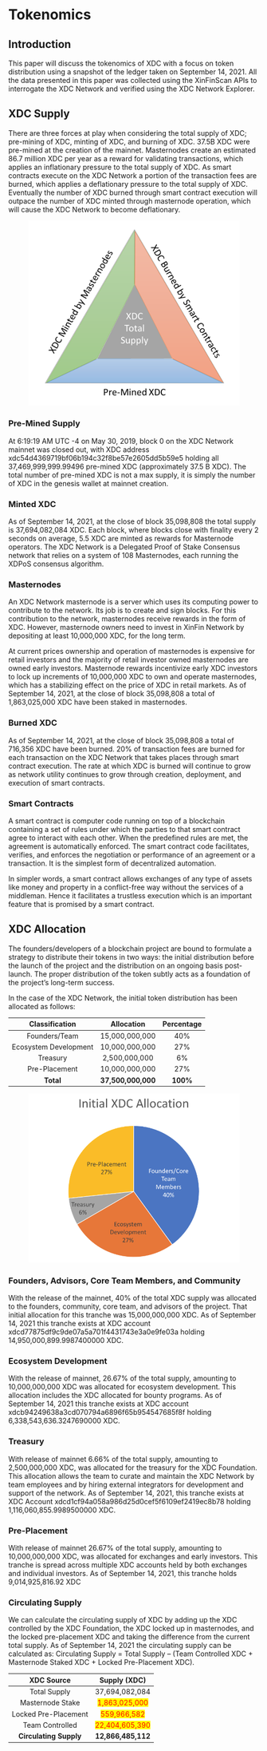 # Tokenomics

## Introduction&#x20;

This paper will discuss the tokenomics of XDC with a focus on token distribution using a snapshot of the ledger taken on September 14, 2021. All the data presented in this paper was collected using the XinFinScan APIs to interrogate the XDC Network and verified using the XDC Network Explorer.

## XDC Supply&#x20;

There are three forces at play when considering the total supply of XDC; pre-mining of XDC, minting of XDC, and burning of XDC. 37.5B XDC were pre-mined at the creation of the mainnet. Masternodes create an estimated 86.7 million XDC per year as a reward for validating transactions, which applies an inflationary pressure to the total supply of XDC. As smart contracts execute on the XDC Network a portion of the transaction fees are burned, which applies a deflationary pressure to the total supply of XDC. Eventually the number of XDC burned through smart contract execution will outpace the number of XDC minted through masternode operation, which will cause the XDC Network to become deflationary.

<figure><img src="../../.gitbook/assets/2022-10-13_14-19-05.png" alt=""><figcaption></figcaption></figure>

### Pre-Mined Supply

&#x20;At 6:19:19 AM UTC -4 on May 30, 2019, block 0 on the XDC Network mainnet was closed out, with XDC address xdc54d4369719bf06b194c32f8be57e2605dd5b59e5 holding all 37,469,999,999.99496 pre-mined XDC (approximately 37.5 B XDC). The total number of pre-mined XDC is not a max supply, it is simply the number of XDC in the genesis wallet at mainnet creation.&#x20;

### Minted XDC&#x20;

As of September 14, 2021, at the close of block 35,098,808 the total supply is 37,694,082,084 XDC. Each block, where blocks close with finality every 2 seconds on average, 5.5 XDC are minted as rewards for Masternode operators. The XDC Network is a Delegated Proof of Stake Consensus network that relies on a system of 108 Masternodes, each running the XDPoS consensus algorithm.&#x20;

### Masternodes&#x20;

An XDC Network masternode is a server which uses its computing power to contribute to the network. Its job is to create and sign blocks. For this contribution to the network, masternodes receive rewards in the form of XDC. However, masternode owners need to invest in XinFin Network by depositing at least 10,000,000 XDC, for the long term.&#x20;

At current prices ownership and operation of masternodes is expensive for retail investors and the majority of retail investor owned masternodes are owned early investors. Masternode rewards incentivize early XDC investors to lock up increments of 10,000,000 XDC to own and operate masternodes, which has a stabilizing effect on the price of XDC in retail markets. As of September 14, 2021, at the close of block 35,098,808 a total of 1,863,025,000 XDC have been staked in masternodes.&#x20;

### Burned XDC

As of September 14, 2021, at the close of block 35,098,808 a total of 716,356 XDC have been burned. 20% of transaction fees are burned for each transaction on the XDC Network that takes places through smart contract execution. The rate at which XDC is burned will continue to grow as network utility continues to grow through creation, deployment, and execution of smart contracts.&#x20;

### Smart Contracts&#x20;

A smart contract is computer code running on top of a blockchain containing a set of rules under which the parties to that smart contract agree to interact with each other. When the predefined rules are met, the agreement is automatically enforced. The smart contract code facilitates, verifies, and enforces the negotiation or performance of an agreement or a transaction. It is the simplest form of decentralized automation.&#x20;

In simpler words, a smart contract allows exchanges of any type of assets like money and property in a conflict-free way without the services of a middleman. Hence it facilitates a trustless execution which is an important feature that is promised by a smart contract.&#x20;

## XDC Allocation

The founders/developers of a blockchain project are bound to formulate a strategy to distribute their tokens in two ways: the initial distribution before the launch of the project and the distribution on an ongoing basis post-launch. The proper distribution of the token subtly acts as a foundation of the project’s long-term success.&#x20;

In the case of the XDC Network, the initial token distribution has been allocated as follows:

|     Classification    |     Allocation     | Percentage |
| :-------------------: | :----------------: | :--------: |
|     Founders/Team     |   15,000,000,000   |     40%    |
| Ecosystem Development |   10,000,000,000   |     27%    |
|        Treasury       |    2,500,000,000   |     6%     |
|     Pre-Placement     |   10,000,000,000   |     27%    |
|       **Total**       | **37,500,000,000** |  **100%**  |

<figure><img src="../../.gitbook/assets/2022-10-13_14-25-38.png" alt=""><figcaption></figcaption></figure>

### Founders, Advisors, Core Team Members, and Community&#x20;

With the release of the mainnet, 40% of the total XDC supply was allocated to the founders, community, core team, and advisors of the project. That initial allocation for this tranche was 15,000,000,000 XDC. As of September 14, 2021 this tranche exists at XDC account xdcd77875df9c9de07a5a701f4431743e3a0e9fe03a holding 14,950,000,899.9987400000 XDC.&#x20;

### Ecosystem Development&#x20;

With the release of mainnet, 26.67% of the total supply, amounting to 10,000,000,000 XDC was allocated for ecosystem development. This allocation includes the XDC allocated for bounty programs. As of September 14, 2021 this tranche exists at XDC account xdcb94249638a3cd070794a6896f65b954547685f8f holding 6,338,543,636.3247690000 XDC.&#x20;

### Treasury&#x20;

With release of mainnet 6.66% of the total supply, amounting to 2,500,000,000 XDC, was allocated for the treasury for the XDC Foundation. This allocation allows the team to curate and maintain the XDC Network by team employees and by hiring external integrators for development and support of the network. As of September 14, 2021, this tranche exists at XDC Account xdcd1cf94a058a986d25d0cef5f6109ef2419ec8b78 holding 1,116,060,855.9989500000 XDC.&#x20;

### Pre-Placement&#x20;

With release of mainnet 26.67% of the total supply, amounting to 10,000,000,000 XDC, was allocated for exchanges and early investors. This tranche is spread across multiple XDC accounts held by both exchanges and individual investors. As of September 14, 2021, this tranche holds 9,014,925,816.92 XDC

### Circulating Supply&#x20;

We can calculate the circulating supply of XDC by adding up the XDC controlled by the XDC Foundation, the XDC locked up in masternodes, and the locked pre-placement XDC and taking the difference from the current total supply. As of September 14, 2021 the circulating supply can be calculated as: Circulating Supply = Total Supply – (Team Controlled XDC + Masternode Staked XDC + Locked Pre-Placement XDC).

|       XDC Source       |                  Supply (XDC)                  |
| :--------------------: | :--------------------------------------------: |
|      Total Supply      |                 37,694,082,084                 |
|    Masternode Stake    |  <mark style="color:red;">1,863,025,000</mark> |
|  Locked Pre-Placement  |   <mark style="color:red;">559,966,582</mark>  |
|     Team Controlled    | <mark style="color:red;">22,404,605,390</mark> |
| **Circulating Supply** |               **12,866,485,112**               |

